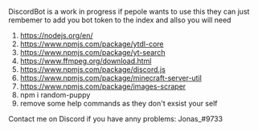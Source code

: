 DiscordBot is a work in progress if pepole wants to use this they can just rembemer to add you bot token to the index and allso you will need 
1. https://nodejs.org/en/
2. https://www.npmjs.com/package/ytdl-core
3. https://www.npmjs.com/package/yt-search
4. https://www.ffmpeg.org/download.html
5. https://www.npmjs.com/package/discord.js
6. https://www.npmjs.com/package/minecraft-server-util
7. https://www.npmjs.com/package/images-scraper
8. npm i random-puppy
9. remove some help commands as they don't exsist your self 


Contact me on Discord if you have anny problems: Jonas_#9733
